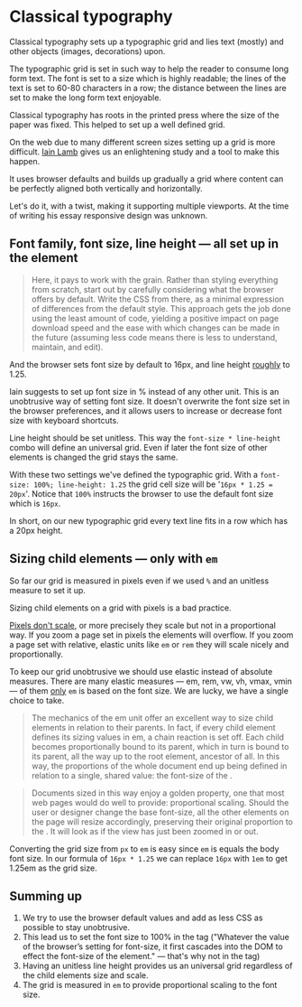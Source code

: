 # Classical typography

Classical typography sets up a typographic grid and lies text (mostly) and other objects (images, decorations) upon.

The typographic grid is set in such way to help the reader to consume long form text. The font is set to a size which is highly readable; the lines of the text is set to 60-80 characters in a row; the distance between the lines are set to make the long form text enjoyable.

Classical typography has roots in the printed press where the size of the paper was fixed. This helped to set up a well defined grid.

On the web due to many different screen sizes setting up a grid is more difficult. [Iain Lamb](http://lamb.cc/typograph/) gives us an enlightening study and a tool to make this happen.

It uses browser defaults and builds up gradually a grid where content can be perfectly aligned both vertically and horizontally.

Let's do it, with a twist, making it supporting multiple viewports. At the time of writing his essay responsive design was unknown.

## Font family, font size, line height &mdash; all set up in the <body> element

> Here, it pays to work with the grain. Rather than styling everything from scratch, start out by carefully considering what the browser offers by default. Write the CSS from there, as a minimal expression of differences from the default style. This approach gets the job done using the least amount of code, yielding a positive impact on page download speed and the ease with which changes can be made in the future (assuming less code means there is less to understand, maintain, and edit).

And the browser sets font size by default to 16px, and line height [roughly](https://developer.mozilla.org/en-US/docs/Web/CSS/line-height) to 1.25.

Iain suggests to set up font size in % instead of any other unit. This is an unobtrusive way of setting font size. It doesn't overwrite the font size set in the browser preferences, and it allows users to increase or decrease font size with keyboard shortcuts.

Line height should be set unitless. This way the `font-size * line-height` combo will define an universal grid. Even if later the font size of other elements is changed the grid stays the same.

With these two settings we've defined the typographic grid. With a `font-size: 100%; line-height: 1.25` the grid cell size will be '`16px * 1.25 = 20px`'. Notice that `100%` instructs the browser to use the default font size which is `16px`.

In short, on our new typographic grid every text line fits in a row which has a 20px height.

## Sizing child elements &mdash; only with `em`

So far our grid is measured in pixels even if we used `%` and an unitless measure to set it up.

Sizing child elements on a grid with pixels is a bad practice.

[Pixels don't scale](https://stackoverflow.com/questions/609517/why-em-instead-of-px), or more precisely they scale but not in a proportional way. If you zoom a page set in pixels the elements will overflow. If you zoom a page set with relative, elastic units like `em` or `rem` they will scale nicely and proportionally.

To keep our grid unobtrusive we should use elastic instead of absolute measures. There are many elastic measures &mdash; em, rem, vw, vh, vmax, vmin &mdash; of them [only](https://css-tricks.com/confused-rem-em/) `em` is based on the <body> font size. We are lucky, we have a single choice to take.

> The mechanics of the em unit offer an excellent way to size child elements in relation to their parents. In fact, if every child element defines its sizing values in em, a chain reaction is set off. Each child becomes proportionally bound to its parent, which in turn is bound to its parent, all the way up to the root element, ancestor of all. In this way, the proportions of the whole document end up being defined in relation to a single, shared value: the font-size of the <body>.

> Documents sized in this way enjoy a golden property, one that most web pages would do well to provide: proportional scaling. Should the user or designer change the base font-size, all the other elements on the page will resize accordingly, preserving their original proportion to the <body>. It will look as if the view has just been zoomed in or out.   

Converting the grid size from `px` to `em` is easy since `em` is equals the body font size. In our formula of `16px * 1.25` we can replace `16px` with `1em` to get 1.25em as the grid size.

## Summing up

1. We try to use the browser default values and add as less CSS as possible to stay unobtrusive.
2. This lead us to set the font size to 100% in the <body> tag ("Whatever the value of the browser’s setting for font-size, it first cascades into the DOM to effect the font-size of the <body> element." &mdash; that's why not in the <html> tag)
3. Having an unitless line height provides us an universal grid regardless of the child elements size and scale.
4. The grid is measured in `em` to provide proportional scaling to the font size.
